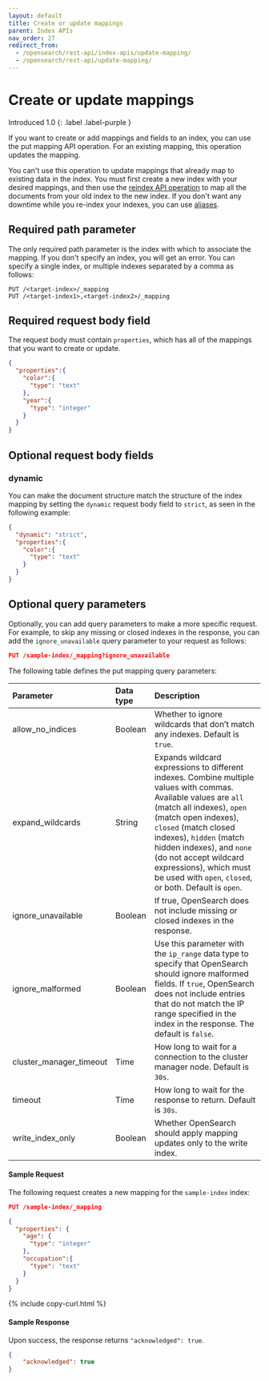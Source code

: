 ```yaml
---
layout: default
title: Create or update mappings
parent: Index APIs
nav_order: 27
redirect_from:
  - /opensearch/rest-api/index-apis/update-mapping/
  - /opensearch/rest-api/update-mapping/
---
```


# Create or update mappings
Introduced 1.0
{: .label .label-purple }

If you want to create or add mappings and fields to an index, you can use the put mapping API operation. For an existing mapping, this operation updates the mapping.

You can't use this operation to update mappings that already map to existing data in the index. You must first create a new index with your desired mappings, and then use the [reindex API operation]({{site.url}}{{site.baseurl}}/opensearch/reindex-data) to map all the documents from your old index to the new index. If you don't want any downtime while you re-index your indexes, you can use [aliases]({{site.url}}{{site.baseurl}}/opensearch/index-alias).


## Required path parameter

The only required path parameter is the index with which to associate the mapping. If you don't specify an index, you will get an error. You can specify a single index, or multiple indexes separated by a comma as follows:

```
PUT /<target-index>/_mapping
PUT /<target-index1>,<target-index2>/_mapping
```

## Required request body field

The request body must contain `properties`, which has all of the mappings that you want to create or update.

```json
{
  "properties":{
    "color":{
      "type": "text"
    },
    "year":{
      "type": "integer"
    }
  }
}
```

## Optional request body fields

### dynamic

You can make the document structure match the structure of the index mapping by setting the `dynamic` request body field to `strict`, as seen in the following example:

```json
{
  "dynamic": "strict",
  "properties":{
    "color":{
      "type": "text"
    }
  }
}
```

## Optional query parameters

Optionally, you can add query parameters to make a more specific request. For example, to skip any missing or closed indexes in the response, you can add the `ignore_unavailable` query parameter to your request as follows:

```json
PUT /sample-index/_mapping?ignore_unavailable
```

The following table defines the put mapping query parameters:

Parameter | Data type | Description
:--- | :--- | :---
allow_no_indices | Boolean | Whether to ignore wildcards that don’t match any indexes. Default is `true`.
expand_wildcards | String | Expands wildcard expressions to different indexes. Combine multiple values with commas. Available values are `all` (match all indexes), `open` (match open indexes), `closed` (match closed indexes), `hidden` (match hidden indexes), and `none` (do not accept wildcard expressions), which must be used with `open`, `closed`, or both. Default is `open`.
ignore_unavailable | Boolean | If true, OpenSearch does not include missing or closed indexes in the response.
ignore_malformed | Boolean | Use this parameter with the `ip_range` data type to specify that OpenSearch should ignore malformed fields. If `true`, OpenSearch does not include entries that do not match the IP range specified in the index in the response. The default is `false`.
cluster_manager_timeout | Time | How long to wait for a connection to the cluster manager node. Default is `30s`.
timeout | Time | How long to wait for the response to return. Default is `30s`.
write_index_only | Boolean | Whether OpenSearch should apply mapping updates only to the write index.

#### Sample Request

The following request creates a new mapping for the `sample-index` index:

```json
PUT /sample-index/_mapping

{
  "properties": {
    "age": {
      "type": "integer"
    },
    "occupation":{
      "type": "text"
    }
  }
}
```
{% include copy-curl.html %}

#### Sample Response

Upon success, the response returns `"acknowledged": true`.

```json
{
    "acknowledged": true
}
```


